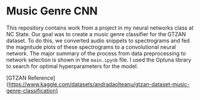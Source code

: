 # Music Genre CNN
 This repository contains work from a project in my neural networks class at NC State. Our goal was to create a music genre classifier for the GTZAN dataset. To do this, we converted audio snippets to spectrograms and fed the magnitude plots of these spectrograms to a convolutional neural network. The major summary of the process from data preprocessing to network selection is shown in the `main.ipynb` file. I used the Optuna library to search for optimal hyperparameters for the model. 

 [GTZAN Reference]{https://www.kaggle.com/datasets/andradaolteanu/gtzan-dataset-music-genre-classification}
